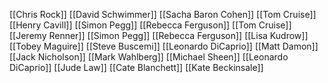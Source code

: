 [[Chris Rock]]
[[David Schwimmer]]
[[Sacha Baron Cohen]]
[[Tom Cruise]]
[[Henry Cavill]]
[[Simon Pegg]]
[[Rebecca Ferguson]]
[[Tom Cruise]]
[[Jeremy Renner]]
[[Simon Pegg]]
[[Rebecca Ferguson]]
[[Lisa Kudrow]]
[[Tobey Maguire]]
[[Steve Buscemi]]
[[Leonardo DiCaprio]]
[[Matt Damon]]
[[Jack Nicholson]]
[[Mark Wahlberg]]
[[Michael Sheen]]
[[Leonardo DiCaprio]]
[[Jude Law]]
[[Cate Blanchett]]
[[Kate Beckinsale]]
